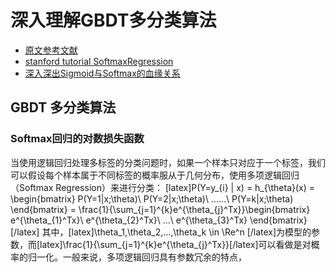 # 深入理解GBDT多分类算法
- [原文参考文献](https://mp.weixin.qq.com/s/t2B5dg8uELNqSJcENHiwNA)
- [stanford tutorial SoftmaxRegression](http://ufldl.stanford.edu/tutorial/supervised/SoftmaxRegression/)
- [深入深出Sigmoid与Softmax的血缘关系](https://mp.weixin.qq.com/s?__biz=MzIwNzc2NTk0NQ==&mid=2247484122&idx=1&sn=41628bf3169b9ef3fa107646d483bae5&chksm=970c2a0ca07ba31ae1939e316c15695c83556c347e0b38bb80dde3048533de7de388ec2a6544&scene=21#wechat_redirect)
## GBDT 多分类算法

###  Softmax回归的对数损失函数
  当使用逻辑回归处理多标签的分类问题时，如果一个样本只对应于一个标签，我们可以假设每个样本属于不同标签的概率服从于几何分布，使用多项逻辑回归（Softmax Regression）来进行分类：
  [latex]P(Y=y_{i} | x) = h_{\theta}(x) = \begin{bmatrix}
P(Y=1|x;\theta)\\ 
P(Y=2|x;\theta)\\ 
......\\ 
P(Y=k|x;\theta)
\end{bmatrix} = \frac{1}{\sum_{j=1}^{k}e^{\theta_{j}^Tx}}\begin{bmatrix}
e^{\theta_{1}^Tx}\\ 
e^{\theta_{2}^Tx}\\ 
...\\ 
e^{\theta_{3}^Tx}
\end{bmatrix}
  [/latex]
  其中，[latex]\theta_1,\theta_2,...,\theta_k \in \Re^n [/latex]为模型的参数，而[latex]\frac{1}{\sum_{j=1}^{k}e^{\theta_{j}^Tx}}[/latex]可以看做是对概率的归一化。一般来说，多项逻辑回归具有参数冗余的特点，